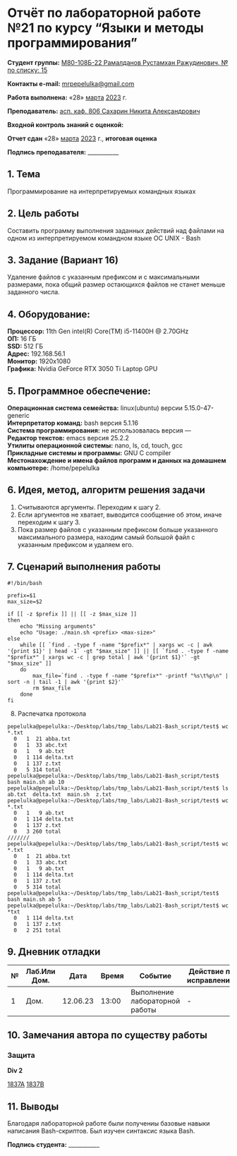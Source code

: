# Отчёт по лабораторной работе №21 по курсу “Языки и методы программирования”

<b>Студент группы:</b> <ins>М80-108Б-22 Рамалданов Рустамхан Ражудинович, № по списку: 15</ins>

<b>Контакты e-mail:</b> <ins>mrpepelulka@gmail.com</ins>

<b>Работа выполнена:</b> «28» <ins>марта</ins> <ins>2023</ins> г.

<b>Преподаватель:</b> <ins>асп. каф. 806 Сахарин Никита Александрович</ins>

<b>Входной контроль знаний с оценкой:</b> <ins> </ins>

<b>Отчет сдан</b> «28» <ins>марта</ins> <ins>2023</ins> г., <b>итоговая оценка</b> <ins> </ins>

<b>Подпись преподавателя:</b> ___________

## 1. Тема

Программирование на интерпретируемых командных языках

## 2. Цель работы

Составить программу выполнения заданных действий над файлами на одном из интерпретируемом командном языке ОС UNIX - Bash

## 3. Задание (Вариант 16)

Удаление файлов с указанным префиксом и с максимальными размерами, пока общий размер остающихся файлов не станет меньше заданного числа.

## 4. Оборудование:
<b>Процессор:</b> 11th Gen intel(R) Core(TM) i5-11400H @ 2.70GHz<br/>
<b>ОП:</b> 16 ГБ<br/>
<b>SSD:</b> 512 ГБ<br/>
<b>Адрес:</b> 192.168.56.1 <br/>
<b>Монитор:</b> 1920x1080<br/>
<b>Графика:</b> Nvidia GeForce RTX 3050 Ti Laptop GPU <br/>

## 5. Программное обеспечение:

<b>Операционная система семейства:</b> linux(ubuntu) версии 5.15.0-47-generic<br/>
<b>Интерпретатор команд:</b> bash версия 5.1.16<br/>
<b>Система программирования:</b> не использовалась версия —<br/>
<b>Редактор текстов:</b> emacs версия 25.2.2<br/>
<b>Утилиты операционной системы:</b> nano, ls, cd, touch, gcc <br/>
<b>Прикладные системы и программы:</b> GNU C compiler <br/>
<b>Местонахождение и имена файлов программ и данных на домашнем компьютере:</b> /home/pepelulka<br/>


## 6. Идея, метод, алгоритм решения задачи

1. Считываются аргументы. Переходим к шагу 2.
2. Если аргументов не хватает, выводится сообщение об этом, иначе переходим к шагу 3.
3. Пока размер файлов с указанным префиксом больше указанного максимального размера, находим самый большой файл с указанным префиксом и удаляем его.

## 7. Сценарий выполнения работы

```
#!/bin/bash

prefix=$1
max_size=$2

if [[ -z $prefix ]] || [[ -z $max_size ]]
then
    echo "Missing arguments"
    echo "Usage: ./main.sh <prefix> <max-size>"
else
    while [[ `find . -type f -name "$prefix*" | xargs wc -c | awk '{print $1}' | head -1` -gt "$max_size" ]] || [[ `find . -type f -name "$prefix*" | xargs wc -c | grep total | awk '{print $1}'` -gt "$max_size" ]]
    do
        max_file=`find . -type f -name "$prefix*" -printf "%s\t%p\n" | sort -n | tail -1 | awk '{print $2}'`
        rm $max_file
    done
fi

```

8. Распечатка протокола

```
pepelulka@pepelulka:~/Desktop/labs/tmp_labs/Lab21-Bash_script/test$ wc *.txt
  0   1  21 abba.txt
  0   1  33 abc.txt
  0   1   9 ab.txt
  0   1 114 delta.txt
  0   1 137 z.txt
  0   5 314 total
pepelulka@pepelulka:~/Desktop/labs/tmp_labs/Lab21-Bash_script/test$ bash main.sh ab 10
pepelulka@pepelulka:~/Desktop/labs/tmp_labs/Lab21-Bash_script/test$ ls
ab.txt  delta.txt  main.sh  z.txt
pepelulka@pepelulka:~/Desktop/labs/tmp_labs/Lab21-Bash_script/test$ wc *.txt
  0   1   9 ab.txt
  0   1 114 delta.txt
  0   1 137 z.txt
  0   3 260 total
///////
pepelulka@pepelulka:~/Desktop/labs/tmp_labs/Lab21-Bash_script/test$ wc *.txt
  0   1  21 abba.txt
  0   1  33 abc.txt
  0   1   9 ab.txt
  0   1 114 delta.txt
  0   1 137 z.txt
  0   5 314 total
pepelulka@pepelulka:~/Desktop/labs/tmp_labs/Lab21-Bash_script/test$ bash main.sh ab 5
pepelulka@pepelulka:~/Desktop/labs/tmp_labs/Lab21-Bash_script/test$ wc *txt
  0   1 114 delta.txt
  0   1 137 z.txt
  0   2 251 total
```

## 9. Дневник отладки

| № | Лаб.Или Дом. | Дата | Время | Событие | Действие по исправлению | Примечание |
| --- | --- | --- | --- | --- | --- | --- |
| 1 | Дом. | 12.06.23 | 13:00 | Выполнение лабораторной работы | - | - |

## 10. Замечания автора по существу работы

### Защита

<b>Div 2</b>

[1837A](https://codeforces.com/contest/1837/submission/207162249)
[1837B](https://codeforces.com/contest/1837/submission/207231351)

## 11. Выводы

Благодаря лабораторной работе были получениы базовые навыки написания Bash-скриптов. Был изучен синтаксис языка Bash.

<b>Подпись студента:</b> ___________
